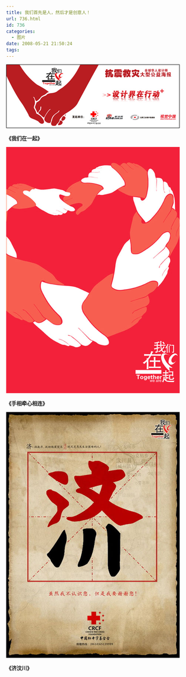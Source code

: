 ```yaml
---
title: 我们首先是人，然后才是创意人！
url: 736.html
id: 736
categories:
  - 图片
date: 2008-05-21 21:50:24
tags:
---
```


![](/images/attachments/month_0805/62008522215145.jpg)  

**《我们在一起》**

  
![](/images/attachments/month_0805/h200852221522.jpg)  

**《手相牵心相连》**

  
![](/images/attachments/month_0805/m2008522215217.jpg)  

**《济汶川》**